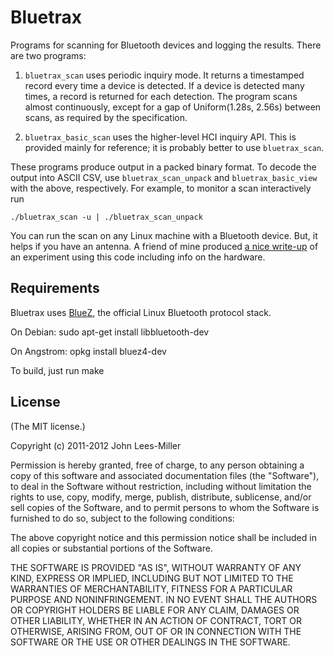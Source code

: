 Bluetrax
========

Programs for scanning for Bluetooth devices and logging the results. There are
two programs:

1. `bluetrax_scan` uses periodic inquiry mode. It returns a timestamped record
every time a device is detected. If a device is detected many times, a record is
returned for each detection. The program scans almost continuously, except for a
gap of Uniform(1.28s, 2.56s) between scans, as required by the specification.

2. `bluetrax_basic_scan` uses the higher-level HCI inquiry API. This is provided
mainly for reference; it is probably better to use `bluetrax_scan`.

These programs produce output in a packed binary format. To decode the output
into ASCII CSV, use `bluetrax_scan_unpack` and `bluetrax_basic_view` with the
above, respectively. For example, to monitor a scan interactively run

    ./bluetrax_scan -u | ./bluetrax_scan_unpack

You can run the scan on any Linux machine with a Bluetooth device. But, it helps
if you have an antenna. A friend of mine produced [a nice
write-up](http://snowdonjames.com/tracking-traffic-with-bluetooth/) of an
experiment using this code including info on the hardware.

Requirements
------------

Bluetrax uses [BlueZ](http://www.bluez.org/), the official Linux Bluetooth
protocol stack.

On Debian:
    sudo apt-get install libbluetooth-dev

On Angstrom:
    opkg install bluez4-dev

To build, just run
    make

License
-------

(The MIT license.)

Copyright (c) 2011-2012 John Lees-Miller

Permission is hereby granted, free of charge, to any person obtaining
a copy of this software and associated documentation files (the
"Software"), to deal in the Software without restriction, including
without limitation the rights to use, copy, modify, merge, publish,
distribute, sublicense, and/or sell copies of the Software, and to
permit persons to whom the Software is furnished to do so, subject to
the following conditions:

The above copyright notice and this permission notice shall be
included in all copies or substantial portions of the Software.

THE SOFTWARE IS PROVIDED "AS IS", WITHOUT WARRANTY OF ANY KIND,
EXPRESS OR IMPLIED, INCLUDING BUT NOT LIMITED TO THE WARRANTIES OF
MERCHANTABILITY, FITNESS FOR A PARTICULAR PURPOSE AND
NONINFRINGEMENT. IN NO EVENT SHALL THE AUTHORS OR COPYRIGHT HOLDERS BE
LIABLE FOR ANY CLAIM, DAMAGES OR OTHER LIABILITY, WHETHER IN AN ACTION
OF CONTRACT, TORT OR OTHERWISE, ARISING FROM, OUT OF OR IN CONNECTION
WITH THE SOFTWARE OR THE USE OR OTHER DEALINGS IN THE SOFTWARE.

